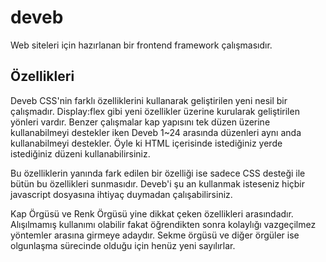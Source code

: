 # deveb
Web siteleri için hazırlanan bir frontend framework çalışmasıdır.

## Özellikleri
Deveb CSS'nin farklı özelliklerini kullanarak geliştirilen yeni nesil bir çalışmadır. Display:flex gibi yeni özellikler üzerine kurularak geliştirilen yönleri vardır. Benzer çalışmalar kap yapısını tek düzen üzerine kullanabilmeyi destekler iken Deveb 1~24 arasında düzenleri aynı anda kullanabilmeyi destekler. Öyle ki HTML içerisinde istediğiniz yerde istediğiniz düzeni kullanabilirsiniz.

Bu özelliklerin yanında fark edilen bir özelliği ise sadece CSS desteği ile bütün bu özellikleri sunmasıdır. Deveb'i şu an kullanmak isteseniz hiçbir javascript dosyasına ihtiyaç duymadan çalışabilirsiniz.

Kap Örgüsü ve Renk Örgüsü yine dikkat çeken özellikleri arasındadır. Alışılmamış kullanımı olabilir fakat öğrendikten sonra kolaylığı vazgeçilmez yöntemler arasına girmeye adaydır. Sekme örgüsü ve diğer örgüler ise olgunlaşma sürecinde olduğu için henüz yeni sayılırlar.
